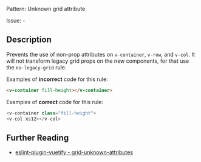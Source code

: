 Pattern: Unknown grid attribute

Issue: -

## Description

Prevents the use of non-prop attributes on `v-container`, `v-row`, and `v-col`. It will not transform legacy grid props on the new components, for that use the `no-legacy-grid` rule.

Examples of **incorrect** code for this rule:

```html
<v-container fill-height></v-container>
```

Examples of **correct** code for this rule:

```js
<v-container class="fill-height">
<v-col xs12></v-col>
```

## Further Reading

* [eslint-plugin-vuetify - grid-unknown-attributes](https://github.com/vuetifyjs/eslint-plugin-vuetify/blob/master/docs/rules/grid-unknown-attributes.md)
